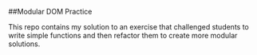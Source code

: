 ##Modular DOM Practice

This repo contains my solution to an exercise that challenged students to write simple functions and then refactor them to create more modular solutions.
